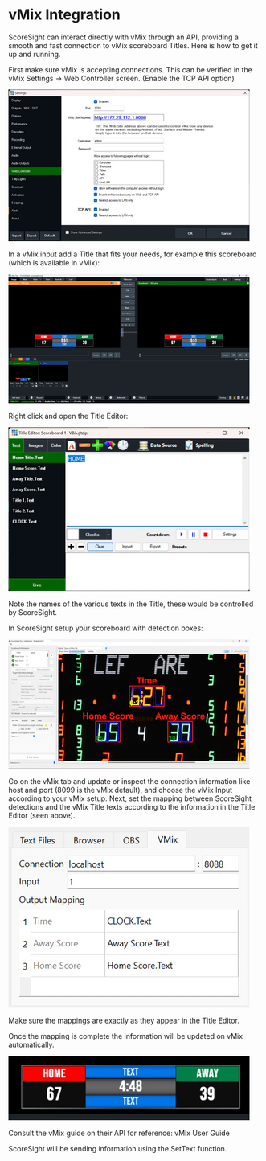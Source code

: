 # vMix Integration

ScoreSight can interact directly with vMix through an API, providing a smooth and fast connection to vMix scoreboard Titles. Here is how to get it up and running.

First make sure vMix is accepting connections. This can be verified in the vMix Settings -> Web Controller screen. (Enable the TCP API option)

![alt text](image-8.png)

In a vMix input add a Title that fits your needs, for example this scoreboard (which is available in vMix):

![alt text](image-9.png)

Right click and open the Title Editor:

![alt text](image-10.png)

Note the names of the various texts in the Title, these would be controlled by ScoreSight.

In ScoreSight setup your scoreboard with detection boxes:

![alt text](image-11.png)

Go on the vMix tab and update or inspect the connection information like host and port (8099 is the vMix default), and choose the vMix Input according to your vMix setup. Next, set the mapping between ScoreSight detections and the vMix Title texts according to the information in the Title Editor (seen above).

![alt text](image-12.png)

Make sure the mappings are exactly as they appear in the Title Editor.

Once the mapping is complete the information will be updated on vMix automatically.

![alt text](image-13.png)

Consult the vMix guide on their API for reference: vMix User Guide

ScoreSight will be sending information using the SetText function.
